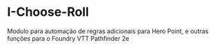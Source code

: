# I-Choose-Roll
Modulo para automação de regras adicionais para Hero Point, e outras funções para o Foundry VTT Pathfinder 2e

